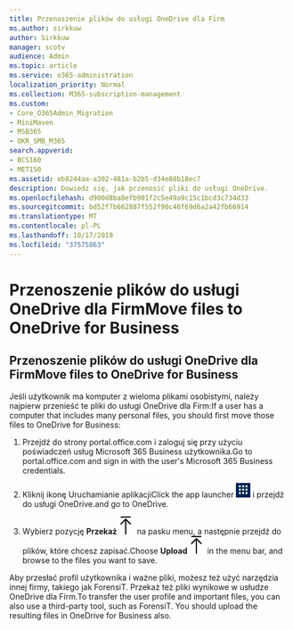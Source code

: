 ```yaml
---
title: Przenoszenie plików do usługi OneDrive dla Firm
ms.author: sirkkuw
author: Sirkkuw
manager: scotv
audience: Admin
ms.topic: article
ms.service: o365-administration
localization_priority: Normal
ms.collection: M365-subscription-management
ms.custom:
- Core_O365Admin_Migration
- MiniMaven
- MSB365
- OKR_SMB_M365
search.appverid:
- BCS160
- MET150
ms.assetid: eb8244aa-a302-481a-b2b5-d34e88b18ec7
description: Dowiedz się, jak przenosić pliki do usługi OneDrive.
ms.openlocfilehash: d900d8ba8efb901f2c5e49a9c15c1bcd3c734d33
ms.sourcegitcommit: bd52f7b662887f552f90c46f69d6a2a42fb66914
ms.translationtype: MT
ms.contentlocale: pl-PL
ms.lasthandoff: 10/17/2019
ms.locfileid: "37575863"
---
```

# <a name="move-files-to-onedrive-for-business"></a><span data-ttu-id="7b5c6-103">Przenoszenie plików do usługi OneDrive dla Firm</span><span class="sxs-lookup"><span data-stu-id="7b5c6-103">Move files to OneDrive for Business</span></span>

## <a name="move-files-to-onedrive-for-business"></a><span data-ttu-id="7b5c6-104">Przenoszenie plików do usługi OneDrive dla Firm</span><span class="sxs-lookup"><span data-stu-id="7b5c6-104">Move files to OneDrive for Business</span></span>

<span data-ttu-id="7b5c6-105">Jeśli użytkownik ma komputer z wieloma plikami osobistymi, należy najpierw przenieść te pliki do usługi OneDrive dla Firm:</span><span class="sxs-lookup"><span data-stu-id="7b5c6-105">If a user has a computer that includes many personal files, you should first move those files to OneDrive for Business:</span></span>
  
1. <span data-ttu-id="7b5c6-106">Przejdź do strony portal.office.com i zaloguj się przy użyciu poświadczeń usług Microsoft 365 Business użytkownika.</span><span class="sxs-lookup"><span data-stu-id="7b5c6-106">Go to portal.office.com and sign in with the user's Microsoft 365 Business credentials.</span></span>
    
2. <span data-ttu-id="7b5c6-107">Kliknij ikonę Uruchamianie aplikacji</span><span class="sxs-lookup"><span data-stu-id="7b5c6-107">Click the app launcher</span></span> ![The app launcher icon in Office 365](media/7502f4ec-3c9a-435d-a7b4-b9cda85189a7.png) <span data-ttu-id="7b5c6-109">i przejdź do usługi OneDrive.</span><span class="sxs-lookup"><span data-stu-id="7b5c6-109">and go to OneDrive.</span></span> 
    
3. <span data-ttu-id="7b5c6-110">Wybierz pozycję **Przekaż**![Upload](media/d9b963b8-10af-42e2-953d-360301b83d3c.png) na pasku menu, a następnie przejdź do plików, które chcesz zapisać.</span><span class="sxs-lookup"><span data-stu-id="7b5c6-110">Choose **Upload**![Upload](media/d9b963b8-10af-42e2-953d-360301b83d3c.png) in the menu bar, and browse to the files you want to save.</span></span> 
    
<span data-ttu-id="7b5c6-p101">Aby przesłać profil użytkownika i ważne pliki, możesz też użyć narzędzia innej firmy, takiego jak ForensiT. Przekaż też pliki wynikowe w usłudze OneDrive dla Firm.</span><span class="sxs-lookup"><span data-stu-id="7b5c6-p101">To transfer the user profile and important files, you can also use a third-party tool, such as ForensiT. You should upload the resulting files in OneDrive for Business also.</span></span>
  
